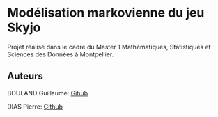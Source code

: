 ﻿# Modélisation markovienne du jeu Skyjo


Projet réalisé dans le cadre du Master 1 Mathématiques, Statistiques et Sciences des Données à Montpellier.

## Auteurs

BOULAND Guillaume: [Gihub](https://github.com/guibouland)

DIAS Pierre: [Github](https://github.com/pierre-ed-ds)
